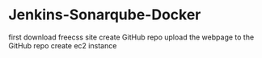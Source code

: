 # Jenkins-Sonarqube-Docker
first download freecss site
create GitHub repo
upload the webpage to the GitHub repo
create ec2 instance